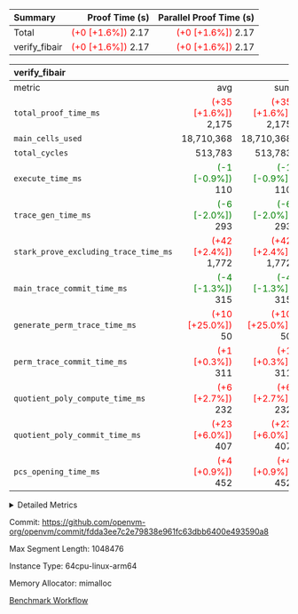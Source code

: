 | Summary | Proof Time (s) | Parallel Proof Time (s) |
|:---|---:|---:|
| Total | <span style='color: red'>(+0 [+1.6%])</span> 2.17 | <span style='color: red'>(+0 [+1.6%])</span> 2.17 |
| verify_fibair | <span style='color: red'>(+0 [+1.6%])</span> 2.17 | <span style='color: red'>(+0 [+1.6%])</span> 2.17 |


| verify_fibair |||||
|:---|---:|---:|---:|---:|
|metric|avg|sum|max|min|
| `total_proof_time_ms ` | <span style='color: red'>(+35 [+1.6%])</span> 2,175 | <span style='color: red'>(+35 [+1.6%])</span> 2,175 | <span style='color: red'>(+35 [+1.6%])</span> 2,175 | <span style='color: red'>(+35 [+1.6%])</span> 2,175 |
| `main_cells_used     ` |  18,710,368 |  18,710,368 |  18,710,368 |  18,710,368 |
| `total_cycles        ` |  513,783 |  513,783 |  513,783 |  513,783 |
| `execute_time_ms     ` | <span style='color: green'>(-1 [-0.9%])</span> 110 | <span style='color: green'>(-1 [-0.9%])</span> 110 | <span style='color: green'>(-1 [-0.9%])</span> 110 | <span style='color: green'>(-1 [-0.9%])</span> 110 |
| `trace_gen_time_ms   ` | <span style='color: green'>(-6 [-2.0%])</span> 293 | <span style='color: green'>(-6 [-2.0%])</span> 293 | <span style='color: green'>(-6 [-2.0%])</span> 293 | <span style='color: green'>(-6 [-2.0%])</span> 293 |
| `stark_prove_excluding_trace_time_ms` | <span style='color: red'>(+42 [+2.4%])</span> 1,772 | <span style='color: red'>(+42 [+2.4%])</span> 1,772 | <span style='color: red'>(+42 [+2.4%])</span> 1,772 | <span style='color: red'>(+42 [+2.4%])</span> 1,772 |
| `main_trace_commit_time_ms` | <span style='color: green'>(-4 [-1.3%])</span> 315 | <span style='color: green'>(-4 [-1.3%])</span> 315 | <span style='color: green'>(-4 [-1.3%])</span> 315 | <span style='color: green'>(-4 [-1.3%])</span> 315 |
| `generate_perm_trace_time_ms` | <span style='color: red'>(+10 [+25.0%])</span> 50 | <span style='color: red'>(+10 [+25.0%])</span> 50 | <span style='color: red'>(+10 [+25.0%])</span> 50 | <span style='color: red'>(+10 [+25.0%])</span> 50 |
| `perm_trace_commit_time_ms` | <span style='color: red'>(+1 [+0.3%])</span> 311 | <span style='color: red'>(+1 [+0.3%])</span> 311 | <span style='color: red'>(+1 [+0.3%])</span> 311 | <span style='color: red'>(+1 [+0.3%])</span> 311 |
| `quotient_poly_compute_time_ms` | <span style='color: red'>(+6 [+2.7%])</span> 232 | <span style='color: red'>(+6 [+2.7%])</span> 232 | <span style='color: red'>(+6 [+2.7%])</span> 232 | <span style='color: red'>(+6 [+2.7%])</span> 232 |
| `quotient_poly_commit_time_ms` | <span style='color: red'>(+23 [+6.0%])</span> 407 | <span style='color: red'>(+23 [+6.0%])</span> 407 | <span style='color: red'>(+23 [+6.0%])</span> 407 | <span style='color: red'>(+23 [+6.0%])</span> 407 |
| `pcs_opening_time_ms ` | <span style='color: red'>(+4 [+0.9%])</span> 452 | <span style='color: red'>(+4 [+0.9%])</span> 452 | <span style='color: red'>(+4 [+0.9%])</span> 452 | <span style='color: red'>(+4 [+0.9%])</span> 452 |



<details>
<summary>Detailed Metrics</summary>

|  | verify_program_compile_ms | total_cells | stark_prove_excluding_trace_time_ms | quotient_poly_compute_time_ms | quotient_poly_commit_time_ms | perm_trace_commit_time_ms | pcs_opening_time_ms | main_trace_commit_time_ms |
| --- | --- | --- | --- | --- | --- | --- | --- |
|  | 5 | 65,536 | 68 | 2 | 13 | 0 | 36 | 14 | 

| air_name | rows | quotient_deg | main_cols | interactions | constraints | cells |
| --- | --- | --- | --- | --- | --- | --- |
| AccessAdapterAir<2> |  | 4 |  | 5 | 11 |  | 
| AccessAdapterAir<4> |  | 4 |  | 5 | 11 |  | 
| AccessAdapterAir<8> |  | 4 |  | 5 | 11 |  | 
| FibonacciAir | 32,768 | 1 | 2 |  | 5 | 65,536 | 
| FriReducedOpeningAir |  | 4 |  | 31 | 52 |  | 
| NativePoseidon2Air<BabyBearParameters>, 1> |  | 4 |  | 176 | 555 |  | 
| PhantomAir |  | 4 |  | 3 | 4 |  | 
| ProgramAir |  | 1 |  | 1 | 4 |  | 
| VariableRangeCheckerAir |  | 1 |  | 1 | 4 |  | 
| VmAirWrapper<AluNativeAdapterAir, FieldArithmeticCoreAir> |  | 4 |  | 15 | 23 |  | 
| VmAirWrapper<BranchNativeAdapterAir, BranchEqualCoreAir<1> |  | 4 |  | 11 | 22 |  | 
| VmAirWrapper<JalNativeAdapterAir, JalCoreAir> |  | 4 |  | 7 | 6 |  | 
| VmAirWrapper<NativeAdapterAir<2, 0>, PublicValuesCoreAir> |  | 4 |  | 11 | 22 |  | 
| VmAirWrapper<NativeLoadStoreAdapterAir<1>, NativeLoadStoreCoreAir<1> |  | 4 |  | 15 | 16 |  | 
| VmAirWrapper<NativeLoadStoreAdapterAir<4>, NativeLoadStoreCoreAir<4> |  | 4 |  | 15 | 16 |  | 
| VmAirWrapper<NativeVectorizedAdapterAir<4>, FieldExtensionCoreAir> |  | 4 |  | 15 | 23 |  | 
| VmConnectorAir |  | 4 |  | 3 | 8 |  | 
| VolatileBoundaryAir |  | 4 |  | 4 | 16 |  | 

| group | trace_gen_time_ms | total_proof_time_ms | total_cycles | total_cells | stark_prove_excluding_trace_time_ms | quotient_poly_compute_time_ms | quotient_poly_commit_time_ms | perm_trace_commit_time_ms | pcs_opening_time_ms | main_trace_commit_time_ms | main_cells_used | generate_perm_trace_time_ms | execute_time_ms |
| --- | --- | --- | --- | --- | --- | --- | --- | --- | --- | --- | --- | --- | --- |
| verify_fibair | 293 | 2,175 | 513,783 | 43,401,880 | 1,772 | 232 | 407 | 311 | 452 | 315 | 18,710,368 | 50 | 110 | 

| group | air_name | rows | prep_cols | perm_cols | main_cols | cells |
| --- | --- | --- | --- | --- | --- | --- |
| verify_fibair | AccessAdapterAir<2> | 65,536 |  | 12 | 11 | 1,507,328 | 
| verify_fibair | AccessAdapterAir<4> | 32,768 |  | 12 | 13 | 819,200 | 
| verify_fibair | AccessAdapterAir<8> | 128 |  | 12 | 17 | 3,712 | 
| verify_fibair | FriReducedOpeningAir | 1,024 |  | 36 | 25 | 62,464 | 
| verify_fibair | NativePoseidon2Air<BabyBearParameters>, 1> | 16,384 |  | 216 | 399 | 10,076,160 | 
| verify_fibair | PhantomAir | 16,384 |  | 8 | 6 | 229,376 | 
| verify_fibair | ProgramAir | 8,192 |  | 8 | 10 | 147,456 | 
| verify_fibair | VariableRangeCheckerAir | 262,144 | 2 | 8 | 1 | 2,359,296 | 
| verify_fibair | VmAirWrapper<AluNativeAdapterAir, FieldArithmeticCoreAir> | 262,144 |  | 20 | 29 | 12,845,056 | 
| verify_fibair | VmAirWrapper<BranchNativeAdapterAir, BranchEqualCoreAir<1> | 131,072 |  | 16 | 23 | 5,111,808 | 
| verify_fibair | VmAirWrapper<JalNativeAdapterAir, JalCoreAir> | 16,384 |  | 12 | 9 | 344,064 | 
| verify_fibair | VmAirWrapper<NativeLoadStoreAdapterAir<1>, NativeLoadStoreCoreAir<1> | 131,072 |  | 24 | 22 | 6,029,312 | 
| verify_fibair | VmAirWrapper<NativeLoadStoreAdapterAir<4>, NativeLoadStoreCoreAir<4> | 16,384 |  | 24 | 31 | 901,120 | 
| verify_fibair | VmAirWrapper<NativeVectorizedAdapterAir<4>, FieldExtensionCoreAir> | 8,192 |  | 20 | 38 | 475,136 | 
| verify_fibair | VmConnectorAir | 2 | 1 | 8 | 4 | 24 | 
| verify_fibair | VolatileBoundaryAir | 131,072 |  | 8 | 11 | 2,490,368 | 

</details>


Commit: https://github.com/openvm-org/openvm/commit/fdda3ee7c2e79838e961fc63dbb6400e493590a8

Max Segment Length: 1048476

Instance Type: 64cpu-linux-arm64

Memory Allocator: mimalloc

[Benchmark Workflow](https://github.com/openvm-org/openvm/actions/runs/13120242017)

